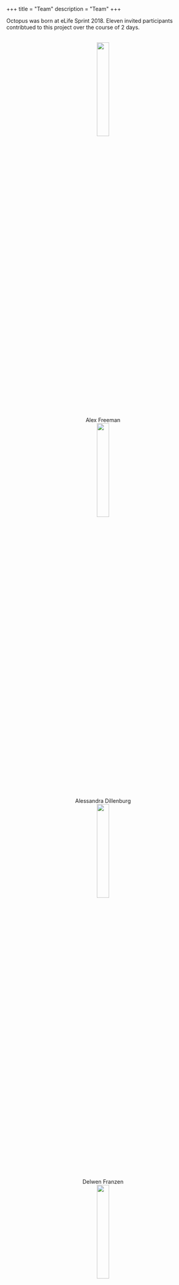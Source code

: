 +++
title = "Team"
description = "Team"
+++

Octopus was born at eLife Sprint 2018. Eleven invited participants contribtued to this project over the course of 2 days.

<br>

<!--html_preserve-->

<div class="row">

<div class="col-sm-3">
<center>
<img src='/img/team/team-member-1.png' style="max-width:400px;width:25%"></img>
<br>
<span>Alex Freeman</span>
</center>
</div>

<div class="col-sm-3">
<center>
<img src='/img/team/team-member-1.png' style="max-width:400px;width:25%"></img>
<br>
<span>Alessandra Dillenburg</span>
</center>
</div>

<div class="col-sm-3">

<center>
<img src='/img/team/team-member-1.png' style="max-width:400px;width:25%"></img>
<br>
<span>Delwen Franzen</span>
</center>
</div>

</div>

<div class="row">

<div class="col-sm-4">

<center>
<img src='/img/team/team-member-1.png' style="max-width:400px;width:25%"></img>
<br>
<span>Simon Hazelwood-Smith</span>
</center>
</div>

<div class="col-sm-4">

<center>
<img src='/img/team/team-member-1.png' style="max-width:400px;width:25%"></img>
<br>
<span>Rosario Villajos</span>
</center>
</div>

<div class="col-sm-4">

<center>
<img src='/img/team/team-member-1.png' style="max-width:400px;width:25%"></img>
<br>
<span>Melissa Harrison</span>
</center>
</div>

</div>

<div class="row">

<div class="col-sm-4">

<center>
<img src='/img/team/team-member-1.png' style="max-width:400px;width:25%"></img>
<br>
<span>Kai Degrud</span>
</center>
</div>


<div class="col-sm-4">

<center>
<img src='/img/team/team-member-1.png' style="max-width:400px;width:25%"></img>
<br>
<span>Hannah Drury</span>
</center>
</div>

<div class="col-sm-4">

<center>
<img src='/img/team/team-member-1.png' style="max-width:400px;width:25%"></img>
<br>
<span>Ian Bruno</span>
</center>
</div>

</div>

<div class="row">

<div class="col-sm-6">

<center>
<img src='/img/team/team-member-1.png' style="max-width:400px;width:25%"></img>
<br>
<span>Emanuil Tolev</span>
</center>
</div>

<div class="col-sm-6">

<center>
<img src='/img/team/team-member-1.png' style="max-width:400px;width:25%"></img>
<br>
<span>Martin John Hadley</span>
</center>
</div>

</div>

<!--/html_preserve-->

